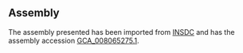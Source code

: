 
Assembly
--------

The assembly presented has been imported from 
[INSDC](http://www.insdc.org) and has the assembly accession
[GCA\_008065275.1](http://www.ebi.ac.uk/ena/data/view/GCA_008065275.1).

